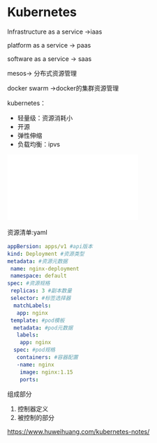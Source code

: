 # Kubernetes

Infrastructure as a service ->iaas

platform as a service -> paas

software as a service -> saas



mesos-> 分布式资源管理

docker swarm ->docker的集群资源管理

kubernetes：

* 轻量级：资源消耗小
* 开源
* 弹性伸缩
* 负载均衡：ipvs

![image-20210514144750511](imgs/Untitled.md)

资源清单:yaml

```yaml
appBersion: apps/v1 #api版本
kind: Deployment #资源类型
metadata: #资源元数据
 name: nginx-deployment
 namespace: default
spec: #资源规格
 replicas: 3 #副本数量
 selector: #标签选择器
  matchLabels:
   app: nginx
 template: #pod模板
  metadata: #pod元数据
   labels:
    app: nginx
  spec: #pod规格
   containers: #容器配置
   -name: nginx
    image: nginx:1.15
    ports:
```

组成部分

1. 控制器定义
2. 被控制的部分

https://www.huweihuang.com/kubernetes-notes/ 